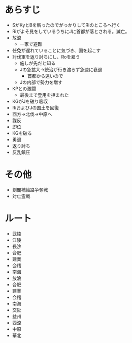 # あらすじ
- SがKyとBを斬ったのでがっかりしてRiのところへ行く
- Riがよそ見をしているうちにJに首都が落とされる。滅亡。
- 放浪
  - 一家で避難
- 任免が遅れていることに気づき、国を起こす
- 討伐軍を返り討ちにし、Roを雇う
  - 施しが先だと知る
  - Jの急拡大→統治が行き渡らず急速に衰退
    - 首都から遠いので
  - Jの内部で勢力を増す
- KPとの激闘
  - 最後まで登用を拒まれた
- KGがJを破り吸収
- RiおよびJの国土を回復
- 西方→北伐→中原へ
- 謀反
- 即位
- KGを破る
- 勇退
- 返り討ち
- 反乱鎮圧

# その他
- 剣閣補給路争奪戦
- 対亡霊戦

# ルート
- 武陵
- 江陵
- 長沙
- 合肥
- 建業
- 会稽
- 南海
- 放浪
- 合肥
- 建業
- 会稽
- 南海
- 交阯
- 益州
- 西涼
- 中原
- 華北